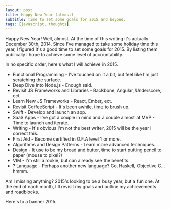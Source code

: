 ```yaml
---
layout: post
title: Happy New Year (almost)
subtitle: Time to set some goals for 2015 and beyond.
tags: [javascript, thoughts]
---
```


Happy New Year! Well, almost. At the time of this writing it's actually December 30th, 2014. Since I've managed to take some holiday time this year, I figured it's a good time to set some goals for 2015. By listing them publically I hope to achieve some level of accountability.

In no specific order, here's what I will achieve in 2015.

* Functional Programming - I've touched on it a bit, but feel like I'm just scratching the surface.
* Deep Dive into Node.js - Enough said.
* Revisit JS Frameworks and Libraries - Backbone, Angular, Underscore, ect.
* Learn New JS Frameworks - React, Ember, ect.
* Revisit CoffeeScript - It's been awhile, time to brush up.
* Swift - Develop and launch an app.
* SaaS Apps - I've got a couple in mind and a couple almost at MVP - Time to launch and iterate.
* Writing - It's obvious I'm not the best writer, 2015 will be the year I correct this.
* First Aid - Become certified in O.F.A level 1 or more.
* Algorithms and Design Patterns - Learn more advanced techniques.
* Design - It use to be my bread and butter, time to start putting pencil to paper (mouse to pixel?)
* VIM - I'm still a rookie, but can already see the benefits.
* ? Language - Perhaps another new language? Go, Haskell, Objective C... hmmm.

Am I missing anything? 2015's looking to be a busy year, but a fun one. At the end of each month, I'll revisit my goals and outline my achievements and roadblocks. 

Here's to a banner 2015.
